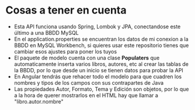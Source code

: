 # Cosas a tener en cuenta
- Esta API funciona usando Spring, Lombok y JPA, conectandose este último a una BBDD MySQL
- En el application.properties se encuentran los datos de mi conexion a la BBDD en MySQL Workbench, si quieres usar este repositorio tienes que cambiar esos ajustes para poner los tuyos
- El paquete de modelo cuenta con una clase **Populaters** que automaticamente inserta varios libros, autores, etc al crear las tablas de la BBDD, por lo que desde un inicio se tienen datos para probar la API
- En Angular tendrás que rehacer todo el modelo para que cuadren los nombres y tipos de los campos con sus contrapartes de Java
- Las propiedades Autor, Formato, Tema y Edición son objetos, por lo que a la hora de querer mostrarlos en el HTML hay que llamar a "libro.autor.nombre"
